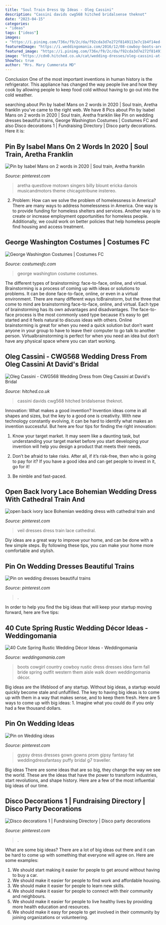 ```yaml
---
title: "Soul Train Dress Up Ideas - Oleg Cassini"
description: "Cassini davids cwg568 hitched bridalsense theknot"
date: "2023-04-15"
categories:
- "ideas"
tags: ["ideas"]
images:
- "https://i.pinimg.com/736x/f9/2c/da/f92cda3d7e272f8149113e7c1b4f14ed--train-from-vintage-weddings.jpg"
featuredImage: "https://i.weddingomania.com/2016/12/08-cowboy-boots-are-a-great-idea-if-its-a-farm-wedding.jpg"
featured_image: "https://i.pinimg.com/736x/f9/2c/da/f92cda3d7e272f8149113e7c1b4f14ed--train-from-vintage-weddings.jpg"
image: "https://cdn0.hitched.co.uk/cat/wedding-dresses/oleg-cassini-at-davids-bridal/oleg-cassini-cwg568--mfvo433255.jpg"
ShowToc: true
author: "Mrs. Mary Cummerata MD"
---
```



Conclusion
One of the most important inventions in human history is the refrigerator. This appliance has changed the way people live and how they cook by allowing people to keep food cold without having to go out into the cold weather.

	

		
searching about Pin by Isabel Mans on 2 words in 2020 | Soul train, Aretha franklin you've came to the right web. We have 8 Pics about Pin by Isabel Mans on 2 words in 2020 | Soul train, Aretha franklin like Pin on wedding dresses beautiful trains, George Washington Costumes | Costumes FC and also Disco decorations 1 | Fundraising Directory | Disco party decorations. Here it is:
		
    
## Pin By Isabel Mans On 2 Words In 2020 | Soul Train, Aretha Franklin

<img loading=lazy src="https://i.pinimg.com/736x/af/dd/24/afdd2428c5d1661ed76be4b9efd39316.jpg" onerror="this.onerror=null;this.src='https://tse1.mm.bing.net/th?id=OIP.xmLxTK8X5DIs2pTd1LwO5AHaLP&amp;pid=15.1';" alt="Pin by Isabel Mans on 2 words in 2020 | Soul train, Aretha franklin">

_Source: pinterest.com_

>aretha questlove motown singers billy blount ericka danois musicandmotors theme chicagotribune instereo. 

	

2. Problem:
How can we solve the problem of homelessness in America?
There are many ways to address homelessness in America. One way is to provide funding for homeless shelters and services. Another way is to create or increase employment opportunities for homeless people. Additionally, we could work on better policies that help homeless people find housing and access treatment.

    
## George Washington Costumes | Costumes FC

<img loading=lazy src="http://www.costumesfc.com/wp-content/uploads/2014/11/George-Washington-Costume-Ideas.jpg" onerror="this.onerror=null;this.src='https://tse3.mm.bing.net/th?id=OIP.HH-A5Yf7QWyOGZRIOX5bbwAAAA&amp;pid=15.1';" alt="George Washington Costumes | Costumes FC">

_Source: costumesfc.com_

>george washington costume costumes. 

	

The different types of brainstorming: face-to-face, online, and virtual.
Brainstorming is a process of coming up with ideas or solutions to problems. It can be done face-to-face, online, or even in a virtual environment. There are many different ways toBrainstorm, but the three that come to mind are brainstorming face-to-face, online, and virtual. 
Each type of brainstorming has its own advantages and disadvantages. The face-to-face process is the most commonly used type because it’s easy to get started and it feels natural to discuss ideas with others. Online brainstorming is great for when you need a quick solution but don’t want anyone in your group to have to leave their computer to go talk to another person. Virtualbrainstorming is perfect for when you need an idea but don’t have any physical space where you can start working.

    
## Oleg Cassini - CWG568 Wedding Dress From Oleg Cassini At David&#039;s Bridal

<img loading=lazy src="https://cdn0.hitched.co.uk/cat/wedding-dresses/oleg-cassini-at-davids-bridal/oleg-cassini-cwg568--mfvo433255.jpg" onerror="this.onerror=null;this.src='https://tse2.mm.bing.net/th?id=OIP.xIJwyQL_Srf0cDNJLT0hNAHaLH&amp;pid=15.1';" alt="Oleg Cassini - CWG568 Wedding Dress from Oleg Cassini at David&#039;s Bridal">

_Source: hitched.co.uk_

>cassini davids cwg568 hitched bridalsense theknot. 

	

Innovation: What makes a good invention?
Invention ideas come in all shapes and sizes, but the key to a good one is creativity. With new technology constantly evolving, it can be hard to identify what makes an invention successful. But here are four tips for finding the right innovation:
1. Know your target market. It may seem like a daunting task, but understanding your target market before you start developing your invention will help you design a product that meets their needs.

2. Don’t be afraid to take risks. After all, if it’s risk-free, then who is going to pay for it? If you have a good idea and can get people to invest in it, go for it!
3. Be nimble and fast-paced.

    
## Open Back Ivory Lace Bohemian Wedding Dress With Cathedral Train And

<img loading=lazy src="https://i.pinimg.com/736x/19/87/8e/19878ec2309d3823334232bc0e861162.jpg" onerror="this.onerror=null;this.src='https://tse2.mm.bing.net/th?id=OIP.YjjtV0xaa0UTPmPMuYfidwHaJJ&amp;pid=15.1';" alt="open back ivory lace Bohemian wedding dress with cathedral train and">

_Source: pinterest.com_

>veil dresses dress train lace cathedral. 

	

Diy ideas are a great way to improve your home, and can be done with a few simple steps. By following these tips, you can make your home more comfortable and stylish.

    
## Pin On Wedding Dresses Beautiful Trains

<img loading=lazy src="https://i.pinimg.com/736x/f9/2c/da/f92cda3d7e272f8149113e7c1b4f14ed--train-from-vintage-weddings.jpg" onerror="this.onerror=null;this.src='https://tse2.mm.bing.net/th?id=OIP.JRpp_zLWIZ4S1-AQcl7xywDYEh&amp;pid=15.1';" alt="Pin on wedding dresses beautiful trains">

_Source: pinterest.com_

>. 

	

In order to help you find the big ideas that will keep your startup moving forward, here are five tips: 

    
## 40 Cute Spring Rustic Wedding Décor Ideas - Weddingomania

<img loading=lazy src="https://i.weddingomania.com/2016/12/08-cowboy-boots-are-a-great-idea-if-its-a-farm-wedding.jpg" onerror="this.onerror=null;this.src='https://tse3.mm.bing.net/th?id=OIP.W1DmK_C8wm8RTFi0Oq1nYwHaLj&amp;pid=15.1';" alt="40 Cute Spring Rustic Wedding Décor Ideas - Weddingomania">

_Source: weddingomania.com_

>boots cowgirl country cowboy rustic dress dresses idea farm fall bride spring outfit western them aisle walk down weddingomania décor. 

	

Big ideas are the lifeblood of any startup. Without big ideas, a startup would quickly become stale and unfulfilled. The key to having big ideas is to come up with them in a way that makes sense, and to keep them fresh. Here are 5 ways to come up with big ideas: 1. Imagine what you could do if you only had a few thousand dollars.

    
## Pin On Wedding Ideas

<img loading=lazy src="https://i.pinimg.com/736x/3a/6d/8d/3a6d8d58e46f13baad6d2481234ae106--gypsy-wedding-dresses-prom-dresses.jpg" onerror="this.onerror=null;this.src='https://tse3.mm.bing.net/th?id=OIP.eP9dTQMiAta619WYdUKC-gHaIP&amp;pid=15.1';" alt="Pin on Wedding ideas">

_Source: pinterest.com_

>gypsy dress dresses gown gowns prom gipsy fantasy fat weddingdressfantasy puffy bridal g7 traveller. 

	

Big ideas
There are some ideas that are so big, they change the way we see the world. These are the ideas that have the power to transform industries, start revolutions, and shape history. Here are a few of the most influential big ideas of our time.

    
## Disco Decorations 1 | Fundraising Directory | Disco Party Decorations

<img loading=lazy src="https://i.pinimg.com/736x/42/cf/e2/42cfe2615c8cfcbe5c3f9b023a778b96.jpg" onerror="this.onerror=null;this.src='https://tse3.mm.bing.net/th?id=OIP.Tos_yPWl6bb9yDFmd9gQ7gHaLH&amp;pid=15.1';" alt="Disco decorations 1 | Fundraising Directory | Disco party decorations">

_Source: pinterest.com_

>. 

	

What are some big ideas?
There are a lot of big ideas out there and it can be hard to come up with something that everyone will agree on. Here are some examples:
1. We should start making it easier for people to get around without having to buy a car.
2. We should make it easier for people to find work and affordable housing.
3. We should make it easier for people to learn new skills.
4. We should make it easier for people to connect with their community and neighbours.
5. We should make it easier for people to live healthy lives by providing more health education and resources.
6. We should make it easy for people to get involved in their community by joining organizations or volunteering.


